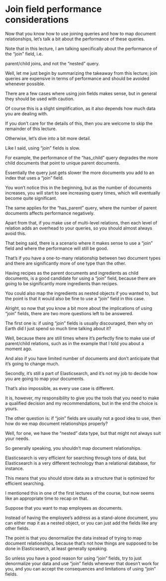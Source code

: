 # Join field performance considerations

Now that you know how to use joining queries and how to map document relationships, let’s talk a bit about the performance of these queries.

Note that in this lecture, I am talking specifically about the performance of the “join” field, i.e.

parent/child joins, and not the “nested” query.

Well, let me just begin by summarizing the takeaway from this lecture; join queries are expensive in terms of performance and should be avoided whenever possible.

There are a few cases where using join fields makes sense, but in general they should be used with caution.

Of course this is a slight simplification, as it also depends how much data you are dealing with.

If you don’t care for the details of this, then you are welcome to skip the remainder of this lecture.

Otherwise, let’s dive into a bit more detail.

Like I said, using “join” fields is slow.

For example, the performance of the “has_child” query degrades the more child documents that point to unique parent documents.

Essentially the query just gets slower the more documents you add to an index that uses a “join” field.

You won’t notice this in the beginning, but as the number of documents increases, you will start to see increasing query times, which will eventually become quite significant.

The same applies for the “has_parent” query, where the number of parent documents affects performance negatively.

Apart from that, if you make use of multi-level relations, then each level of relation adds an overhead to your queries, so you should almost always avoid this.

That being said, there is a scenario where it makes sense to use a “join” field and where the performance will still be good.

That’s if you have a one-to-many relationship between two document types and there are significantly more of one type than the other.

Having recipes as the parent documents and ingredients as child documents, is a good candidate for using a “join” field, because there are going to be significantly more ingredients than recipes.

You could also map the ingredients as nested objects if you wanted to, but the point is that it would also be fine to use a “join” field in this case.

Alright, so now that you know a bit more about the implications of using “join” fields, there are two more questions left to be answered.

The first one is: if using “join” fields is usually discouraged, then why on Earth did I just spend so much time talking about it?

Well, because there are still times where it’s perfectly fine to make use of parent/child relations, such as in the example that I told you about a moment ago.

And also if you have limited number of documents and don’t anticipate that it’s going to change much.

Secondly, it’s still a part of Elasticsearch, and it’s not my job to decide how you are going to map your documents.

That’s also impossible, as every use case is different.

It is, however, my responsibility to give you the tools that you need to make a qualified decision and my recommendations, but in the end the choice is yours.

The other question is: if “join” fields are usually not a good idea to use, then how do we map document relationships properly?

Well, for one, we have the “nested” data type, but that might not always suit your needs.

So generally speaking, you shouldn’t map document relationships.

Elasticsearch is very efficient for searching through tons of data, but Elasticsearch is a very different technology than a relational database, for instance.

This means that you should store data as a structure that is optimized for efficient searching.

I mentioned this in one of the first lectures of the course, but now seems like an appropriate time to recap on that.

Suppose that you want to map employees as documents.

Instead of having the employee’s address as a stand-alone document, you can either map it as a nested object, or you can just add the fields like any other fields.

The point is that you denormalize the data instead of trying to map document relationships, because that’s not how things are supposed to be done in Elasticsearch, at least generally speaking.

So unless you have a good reason for using “join” fields, try to just denormalize your data and use “join” fields whenever that doesn’t work for you, and you can accept the consequences and limitations of using “join” fields.

